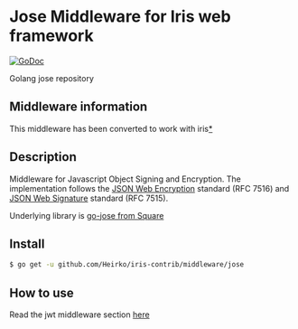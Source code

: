 # Jose Middleware for Iris web framework

[![GoDoc](https://godoc.org/github.com/kardianos/govendor?status.svg)](https://godoc.org/github.com/Heirko/iris-contrib/middleware/jose)

Golang jose repository

## Middleware information

This middleware has been converted to work with iris[*](https://github.com/kataras/iris)


## Description

Middleware for Javascript Object Signing and Encryption.
The implementation follows the
[JSON Web Encryption](http://dx.doi.org/10.17487/RFC7516)
standard (RFC 7516) and
[JSON Web Signature](http://dx.doi.org/10.17487/RFC7515)
standard (RFC 7515).

Underlying library is [go-jose from Square](https://github.com/square/go-jose)


## Install

```sh
$ go get -u github.com/Heirko/iris-contrib/middleware/jose
```

## How to use

Read the jwt middleware section [here](https://kataras.gitbooks.io/iris/content/jwt.html)
